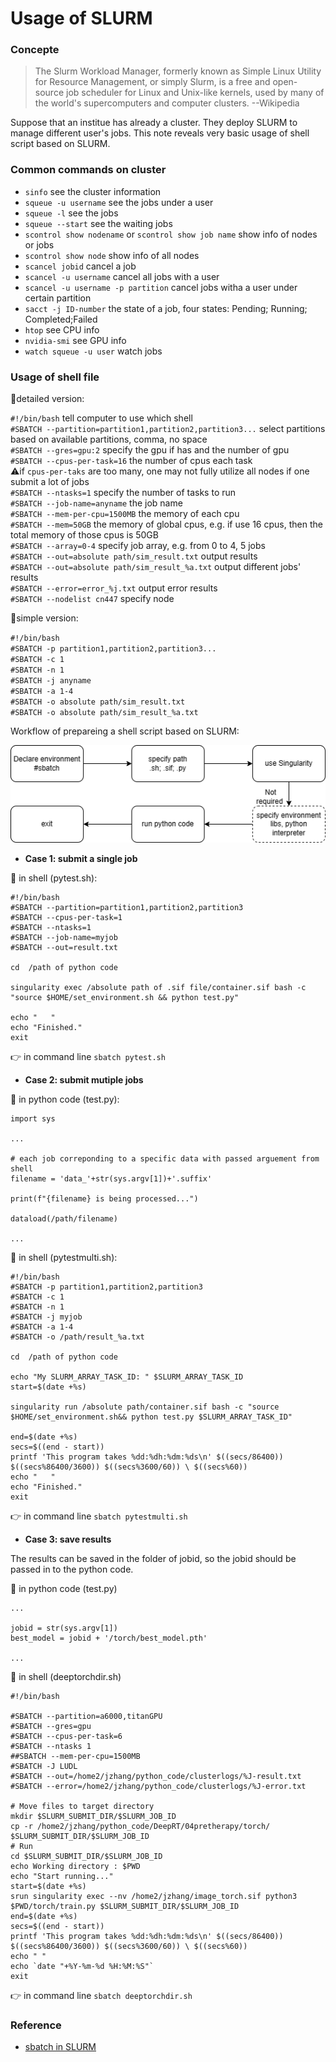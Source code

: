# Usage of SLURM

### Concepte
> The Slurm Workload Manager, formerly known as Simple Linux Utility for Resource Management, or simply Slurm, is a free and open-source job scheduler for Linux and Unix-like kernels, used by many of the world's supercomputers and computer clusters. --Wikipedia

Suppose that an institue has already a cluster. They deploy SLURM to manage different user's jobs.
This note reveals very basic usage of shell script based on SLURM.

### Common commands on cluster
* `sinfo` see the cluster information
* `squeue -u username` see the jobs under a user
* `squeue -l` see the jobs
* `squeue --start` see the waiting jobs
* `scontrol show nodename` or `scontrol show job name` show info of nodes or jobs
* `scontrol show node` show info of all nodes
* `scancel jobid` cancel a job
* `scancel -u username` cancel all jobs with a user
* `scancel -u username -p partition` cancel jobs witha a user under certain partition
* `sacct -j ID-number` the state of a job,  four states: Pending; Running; Completed;Failed
* `htop` see CPU info    
* `nvidia-smi` see GPU info
* `watch squeue -u user` watch jobs

### Usage of shell file
🔸detailed version:

`#!/bin/bash` tell computer to use which shell    
`#SBATCH --partition=partition1,partition2,partition3...` select partitions based on available partitions, comma, no space  
`#SBATCH --gres=gpu:2` specify the gpu if has and the number of gpu    
`#SBATCH --cpus-per-task=16` the number of cpus each task   
⚠️if `cpus-per-taks` are too many, one may not fully utilize all nodes if one submit a lot of jobs    
`#SBATCH --ntasks=1` specify the number of tasks to run   
`#SBATCH --job-name=anyname` the job name    
`#SBATCH --mem-per-cpu=1500MB` the memory of each cpu    
`#SBATCH --mem=50GB` the memory of global cpus, e.g. if use 16 cpus, then the total memory of those cpus is 50GB    
`#SBATCH --array=0-4` specify job array, e.g. from 0 to 4, 5 jobs  
`#SBATCH --out=absolute path/sim_result.txt` output results  
`#SBATCH --out=absolute path/sim_result_%a.txt` output different jobs' results    
`#SBATCH --error=error_%j.txt`    output error results      
`#SBATCH --nodelist cn447` specify node    

🔸simple version:    

`#!/bin/bash`   
`#SBATCH -p partition1,partition2,partition3...`    
`#SBATCH -c 1`    
`#SBATCH -n 1`     
`#SBATCH -j anyname`    
`#SBATCH -a 1-4`     
`#SBATCH -o absolute path/sim_result.txt`    
`#SBATCH -o absolute path/sim_result_%a.txt`    

Workflow of prepareing a shell script based on SLURM:

![slurm flowchart](https://github.com/jizhang02/Figure-Factory/blob/b1b6ccb6fb9fd26525a84803763934d77a264d92/Fig_CS/Figure-Factory-Page-3.drawio.png)
* **Case 1: submit a single job**

🐚 in shell (pytest.sh):

```
#!/bin/bash
#SBATCH --partition=partition1,partition2,partition3
#SBATCH --cpus-per-task=1
#SBATCH --ntasks=1
#SBATCH --job-name=myjob
#SBATCH --out=result.txt

cd  /path of python code

singularity exec /absolute path of .sif file/container.sif bash -c "source $HOME/set_environment.sh && python test.py"

echo "   "
echo "Finished."
exit
```
👉 in command line `sbatch pytest.sh`

* **Case 2: submit mutiple jobs**

📜 in python code (test.py):

```
import sys

...

# each job correponding to a specific data with passed arguement from shell
filename = 'data_'+str(sys.argv[1])+'.suffix'

print(f"{filename} is being processed...")

dataload(/path/filename)

...

```

🐚 in shell (pytestmulti.sh):

```
#!/bin/bash
#SBATCH -p partition1,partition2,partition3
#SBATCH -c 1
#SBATCH -n 1
#SBATCH -j myjob
#SBATCH -a 1-4
#SBATCH -o /path/result_%a.txt

cd  /path of python code

echo "My SLURM_ARRAY_TASK_ID: " $SLURM_ARRAY_TASK_ID
start=$(date +%s)

singularity run /absolute path/container.sif bash -c "source $HOME/set_environment.sh&& python test.py $SLURM_ARRAY_TASK_ID"

end=$(date +%s)
secs=$((end - start))
printf 'This program takes %dd:%dh:%dm:%ds\n' $((secs/86400)) $((secs%86400/3600)) $((secs%3600/60)) \ $((secs%60))
echo "   "
echo "Finished."
exit
```
👉 in command line `sbatch pytestmulti.sh`

* **Case 3: save results**

The results can be saved in the folder of jobid, so the jobid should be passed in to the python code.

📜 in python code (test.py)
```
...

jobid = str(sys.argv[1])
best_model = jobid + '/torch/best_model.pth'

...

```
🐚 in shell (deeptorchdir.sh)

```
#!/bin/bash 

#SBATCH --partition=a6000,titanGPU
#SBATCH --gres=gpu
#SBATCH --cpus-per-task=6
#SBATCH --ntasks 1
##SBATCH --mem-per-cpu=1500MB
#SBATCH -J LUDL
#SBATCH --out=/home2/jzhang/python_code/clusterlogs/%J-result.txt
#SBATCH --error=/home2/jzhang/python_code/clusterlogs/%J-error.txt

# Move files to target directory
mkdir $SLURM_SUBMIT_DIR/$SLURM_JOB_ID
cp -r /home2/jzhang/python_code/DeepRT/04pretherapy/torch/ $SLURM_SUBMIT_DIR/$SLURM_JOB_ID
# Run
cd $SLURM_SUBMIT_DIR/$SLURM_JOB_ID
echo Working directory : $PWD
echo "Start running..."
start=$(date +%s)
srun singularity exec --nv /home2/jzhang/image_torch.sif python3 $PWD/torch/train.py $SLURM_SUBMIT_DIR/$SLURM_JOB_ID
end=$(date +%s)
secs=$((end - start))
printf 'This program takes %dd:%dh:%dm:%ds\n' $((secs/86400)) $((secs%86400/3600)) $((secs%3600/60)) \ $((secs%60))
echo " "
echo `date "+%Y-%m-%d %H:%M:%S"`  
exit
```

👉 in command line `sbatch deeptorchdir.sh`


### Reference
* [sbatch in SLURM](https://slurm.schedmd.com/sbatch.html)
